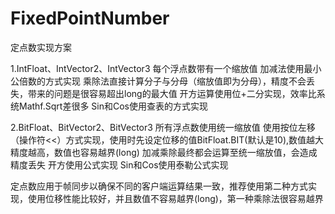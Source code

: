 # FixedPointNumber

定点数实现方案

1.IntFloat、IntVector2、IntVector3
	每个浮点数带有一个缩放值
	加减法使用最小公倍数的方式实现
	乘除法直接计算分子与分母（缩放值即为分母），精度不会丢失，带来的问题是很容易超出long的最大值
	开方运算使用位+二分实现，效率比系统Mathf.Sqrt差很多
	Sin和Cos使用查表的方式实现
  
2.BitFloat、BitVector2、BitVector3
	所有浮点数使用统一缩放值
	使用按位左移（操作符<<）方式实现，使用时先设定位移的值BitFloat.BIT(默认是10),数值越大精度越高，数值也容易越界(long)
	加减乘除最终都会运算至统一缩放值，会造成精度丢失
	开方使用公式实现
	Sin和Cos使用泰勒公式实现
  
定点数应用于帧同步以确保不同的客户端运算结果一致，推荐使用第二种方式实现，使用位移性能比较好，并且数值不容易越界(long)，第一种乘除法很容易越界
  